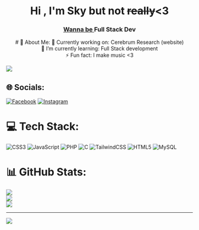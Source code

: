 
  <h1 align="center">Hi , I'm Sky but not <del>really</del><3</h1>
  <h3 align="center"> <u> Wanna be </u> Full Stack Dev</h3>
  
<p align="center"> # 💫 About Me:
🔭 Currently working on: Cerebrum Research (website) <br> 🌱 I’m currently learning: Full Stack development<br>⚡ Fun fact: I make music <3 <br>
</p>
 
   <img src="https://media0.giphy.com/media/v1.Y2lkPTc5MGI3NjExM2hwdGd3c3RjeTlsYm1rcTRqY3A5enNtcDVxb2hvZWtqbHFodXF0MiZlcD12MV9pbnRlcm5hbF9naWZfYnlfaWQmY3Q9cw/9mPm8hzOh3GgO2oMfT/giphy.gif" align="center" />

## 🌐 Socials:
[![Facebook](https://img.shields.io/badge/Facebook-%231877F2.svg?logo=Facebook&logoColor=white)](https://facebook.com/https://www.facebook.com/jonazjuan.sayson) [![Instagram](https://img.shields.io/badge/Instagram-%23E4405F.svg?logo=Instagram&logoColor=white)](https://instagram.com/@Skysayson) 

# 💻 Tech Stack:
![CSS3](https://img.shields.io/badge/css3-%231572B6.svg?style=for-the-badge&logo=css3&logoColor=white) ![JavaScript](https://img.shields.io/badge/javascript-%23323330.svg?style=for-the-badge&logo=javascript&logoColor=%23F7DF1E) ![PHP](https://img.shields.io/badge/php-%23777BB4.svg?style=for-the-badge&logo=php&logoColor=white) ![C](https://img.shields.io/badge/c-%2300599C.svg?style=for-the-badge&logo=c&logoColor=white) ![TailwindCSS](https://img.shields.io/badge/tailwindcss-%2338B2AC.svg?style=for-the-badge&logo=tailwind-css&logoColor=white) ![HTML5](https://img.shields.io/badge/html5-%23E34F26.svg?style=for-the-badge&logo=html5&logoColor=white) ![MySQL](https://img.shields.io/badge/mysql-%2300f.svg?style=for-the-badge&logo=mysql&logoColor=white)
# 📊 GitHub Stats:
![](https://github-readme-stats.vercel.app/api?username=Skysayson&theme=dark&hide_border=false&include_all_commits=true&count_private=true)<br/>
![](https://github-readme-streak-stats.herokuapp.com/?user=Skysayson&theme=dark&hide_border=false)<br/>
![](https://github-readme-stats.vercel.app/api/top-langs/?username=Skysayson&theme=dark&hide_border=false&include_all_commits=true&count_private=true&layout=compact)

---
[![](https://visitcount.itsvg.in/api?id=Skysayson&icon=5&color=10)](https://visitcount.itsvg.in)

<!-- Proudly created with GPRM ( https://gprm.itsvg.in ) -->


